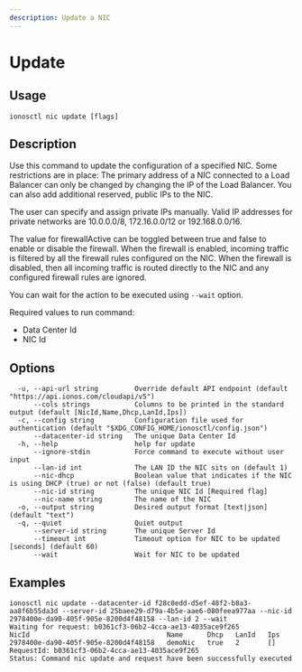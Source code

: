 ```yaml
---
description: Update a NIC
---
```


# Update

## Usage

```text
ionosctl nic update [flags]
```

## Description

Use this command to update the configuration of a specified NIC. Some restrictions are in place: The primary address of a NIC connected to a Load Balancer can only be changed by changing the IP of the Load Balancer. You can also add additional reserved, public IPs to the NIC.

The user can specify and assign private IPs manually. Valid IP addresses for private networks are 10.0.0.0/8, 172.16.0.0/12 or 192.168.0.0/16.

The value for firewallActive can be toggled between true and false to enable or disable the firewall. When the firewall is enabled, incoming traffic is filtered by all the firewall rules configured on the NIC. When the firewall is disabled, then all incoming traffic is routed directly to the NIC and any configured firewall rules are ignored.

You can wait for the action to be executed using `--wait` option.

Required values to run command:

* Data Center Id
* NIC Id

## Options

```text
  -u, --api-url string         Override default API endpoint (default "https://api.ionos.com/cloudapi/v5")
      --cols strings           Columns to be printed in the standard output (default [NicId,Name,Dhcp,LanId,Ips])
  -c, --config string          Configuration file used for authentication (default "$XDG_CONFIG_HOME/ionosctl/config.json")
      --datacenter-id string   The unique Data Center Id
  -h, --help                   help for update
      --ignore-stdin           Force command to execute without user input
      --lan-id int             The LAN ID the NIC sits on (default 1)
      --nic-dhcp               Boolean value that indicates if the NIC is using DHCP (true) or not (false) (default true)
      --nic-id string          The unique NIC Id [Required flag]
      --nic-name string        The name of the NIC
  -o, --output string          Desired output format [text|json] (default "text")
  -q, --quiet                  Quiet output
      --server-id string       The unique Server Id
      --timeout int            Timeout option for NIC to be updated [seconds] (default 60)
      --wait                   Wait for NIC to be updated
```

## Examples

```text
ionosctl nic update --datacenter-id f28c0edd-d5ef-48f2-b8a3-aa8f6b55da3d --server-id 25baee29-d79a-4b5e-aae6-080feea977aa --nic-id 2978400e-da90-405f-905e-8200d4f48158 --lan-id 2 --wait 
Waiting for request: b0361cf3-06b2-4cca-ae13-4035ace9f265
NicId                                  Name      Dhcp   LanId   Ips
2978400e-da90-405f-905e-8200d4f48158   demoNic   true   2       []
RequestId: b0361cf3-06b2-4cca-ae13-4035ace9f265
Status: Command nic update and request have been successfully executed
```


